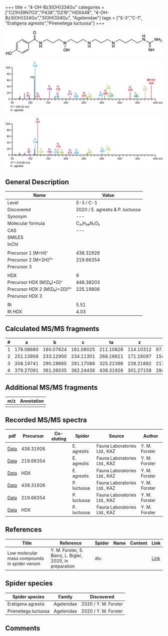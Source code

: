 +++
title = "4-OH-Bz3(OH)334Gu"
categories = ["C21H39N7O3","P438","D219","HDX448",
"4-OH-Bz3(OH)334Gu","3(OH)334Gu",
"Agelenidae"]
tags = ["S-3","C-1",
"Eratigena agrestis","Pireneitega luctuosa"]
+++

![](/img/4-OH-Bz3(OH)334Gu.png)

![](/img_MSMS/438_4-OH-Bz3(OH)334Gu_Ea.png?classes=border)

![](/img_MSMS/438_4-OH-Bz3(OH)334Gu_Ea_2.png?classes=border)

## General Description

| Name                       | Value              |
|----------------------------|--------------------|
| Level                      | S-3 / C-1          |
| Discovered                 | 2020 / E. agrestis & P. luctuosa |
| Synonym                    | ---                |
| Molecular formula          | C₂₁H₃₉N₇O₃                   |
| CAS                        | ---                |
| SMILES |   |
| InChI  |   |
|                            |                    |
| Precursor 1 [M+H]⁺         | 438.31926                   |
| Precursor 2 [M+2H]²⁺       | 219.66354                   |
| Precursor 3                |                    |
|                            |                    |
| HDX                        | 9                   |
| Precursor HDX   [M(D₉)+D]⁺   | 448.38203                   |
| Precursor HDX 2 [M(D₉)+2D]²⁺ | 225.19806                   |
| Precursor HDX 3            |                    |
|                            |                    |
| Rt                         | 5.51                   |
| Rt HDX                     | 4.03                   |

## Calculated MS/MS fragments

| # | a         | b         | c         | ta        | z         | y         | tz        |
|---|-----------|-----------|-----------|-----------|-----------|-----------|-----------|
| 1 | 178.08680 | 160.07624 | 161.06025 | 211.10826 | 114.10312 | 97.07657 | 131.12967 |
| 2 | 251.13956 | 233.12900 | 234.11301 | 268.16611 | 171.16097 | 154.13442 | 188.18752 |
| 3 | 308.19741 | 290.18685 | 291.17086 | 325.22396 | 228.21882 | 211.19227 | 261.24028 |
| 4 | 379.27091 | 361.26035 | 362.24436 | 438.31926 | 301.27158 | 284.24503 | 318.29813 |

## Additional MS/MS fragments

| m/z | Annotation |
|-----|------------|
|     |            |

## Recorded MS/MS spectra

| pdf                                             | Precursor | Co-eluting | Spider      | Source                       | Author        |
|-------------------------------------------------|-----------|------------|-------------|------------------------------|---------------|
| [Data](/pdf/E-agrestis/438_4-OH-Bz3(OH)334Gu_Ea.pdf)   | 438.31926 |            | E. agrestis | Fauna Laboratories Ltd., KAZ | Y. M. Forster |
| [Data](/pdf/E-agrestis/438_4-OH-Bz3(OH)334Gu_Ea_2.pdf)   | 219.66354 |            | E. agrestis | Fauna Laboratories Ltd., KAZ | Y. M. Forster |
| [Data](/pdf/E-agrestis/438_4-OH-Bz3(OH)334Gu_Ea_HDX.pdf)   | HDX |            | E. agrestis | Fauna Laboratories Ltd., KAZ | Y. M. Forster |
| [Data](/pdf/P-luctuosa/438_4-OH-Bz3(OH)334Gu_Pl.pdf) | 438.31926 |           | P. luctuosa | Fauna Laboratories Ltd., KAZ | Y. M. Forster |
| [Data](/pdf/P-luctuosa/438_4-OH-Bz3(OH)334Gu_Pl_2.pdf) | 219.66354 |           | P. luctuosa | Fauna Laboratories Ltd., KAZ | Y. M. Forster |
| [Data](/pdf/P-luctuosa/438_4-OH-Bz3(OH)334Gu_Pl_HDX.pdf) | HDX |           | P. luctuosa | Fauna Laboratories Ltd., KAZ | Y. M. Forster |


## References

| Title | Reference | Spider | Name | Content | Link |
|-------|-----------|--------|------|---------|------|
| Low molecular mass compounds in spider venom      | Y. M. Forster, S. Bienz, L. Bigler, 2020, in preparation          | div.       |   |   | [Link](unknown) |

## Spider species

| Spider species     | Family     | Discovered           |
|--------------------|------------|----------------------|
| Eratigena agrestis | Agelenidae | 2020 / Y. M. Forster |
| Pireneitega luctuosa | Agelenidae | 2020 / Y. M. Forster |

## Comments